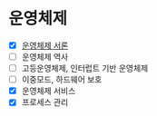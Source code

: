 # 운영체제

- [x] <a href="https://github.com/Jiyong95/OS/blob/main/운영체제 서론.md">운영체제 서론</a>
- [ ] 운영체제 역사
- [ ] 고등운영체제, 인터럽트 기반 운영체제
- [ ] 이중모드, 하드웨어 보호
- [x] 운영체제 서비스
- [x] 프로세스 관리
